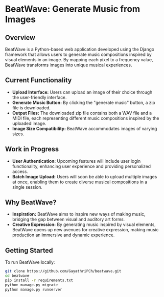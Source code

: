 # BeatWave: Generate Music from Images

## Overview

BeatWave is a Python-based web application developed using the Django framework that allows users to generate music compositions inspired by visual elements in an image. By mapping each pixel to a frequency value, BeatWave transforms images into unique musical experiences.

## Current Functionality

- **Upload Interface:** Users can upload an image of their choice through the user-friendly interface.
- **Generate Music Button:** By clicking the "generate music" button, a zip file is downloaded.
- **Output Files:** The downloaded zip file contains both a WAV file and a MIDI file, each representing different music compositions inspired by the uploaded image.
- **Image Size Compatibility:** BeatWave accommodates images of varying sizes.

## Work in Progress

- **User Authentication:** Upcoming features will include user login functionality, enhancing user experience and providing personalized access.
- **Batch Image Upload:** Users will soon be able to upload multiple images at once, enabling them to create diverse musical compositions in a single session.

## Why BeatWave?

- **Inspiration:** BeatWave aims to inspire new ways of making music, bridging the gap between visual and auditory art forms.
- **Creative Expression:** By generating music inspired by visual elements, BeatWave opens up new avenues for creative expression, making music production an immersive and dynamic experience.

## Getting Started

To run BeatWave locally:

```bash
git clone https://github.com/GayathriPCh/beatwave.git
cd beatwave
pip install -r requirements.txt
python manage.py migrate
python manage.py runserver

